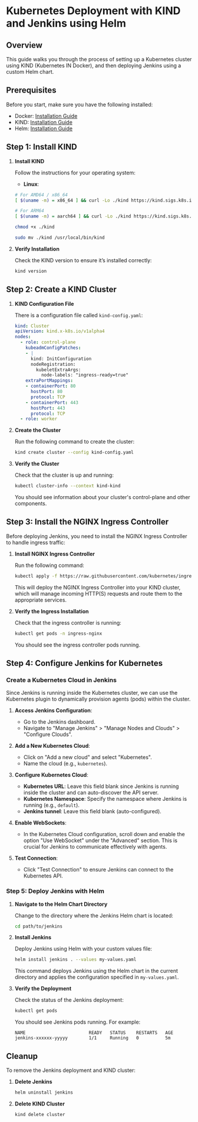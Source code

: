 # Kubernetes Deployment with KIND and Jenkins using Helm

## Overview

This guide walks you through the process of setting up a Kubernetes cluster using KIND (Kubernetes IN Docker), and then deploying Jenkins using a custom Helm chart.

## Prerequisites

Before you start, make sure you have the following installed:

- Docker: [Installation Guide](https://docs.docker.com/get-docker/)
- KIND: [Installation Guide](https://kind.sigs.k8s.io/docs/user/quick-start/)
- Helm: [Installation Guide](https://helm.sh/docs/intro/install/)

## Step 1: Install KIND

1. **Install KIND**

   Follow the instructions for your operating system:

   - **Linux**:

    ```sh
    # For AMD64 / x86_64
    [ $(uname -m) = x86_64 ] && curl -Lo ./kind https://kind.sigs.k8s.io/dl/v0.24.0/kind-linux-amd64

    # For ARM64
    [ $(uname -m) = aarch64 ] && curl -Lo ./kind https://kind.sigs.k8s.io/dl/v0.24.0/kind-linux-arm64

    chmod +x ./kind

    sudo mv ./kind /usr/local/bin/kind
    ```

2. **Verify Installation**

   Check the KIND version to ensure it’s installed correctly:

   ```sh
   kind version
   ```

## Step 2: Create a KIND Cluster

1. **KIND Configuration File**

   There is a configuration file called `kind-config.yaml`:

   ```yaml
   kind: Cluster
   apiVersion: kind.x-k8s.io/v1alpha4
   nodes:
     - role: control-plane
       kubeadmConfigPatches:
       - |
         kind: InitConfiguration
         nodeRegistration:
           kubeletExtraArgs:
             node-labels: "ingress-ready=true"
       extraPortMappings:
       - containerPort: 80
         hostPort: 80
         protocol: TCP
       - containerPort: 443
         hostPort: 443
         protocol: TCP
     - role: worker
   ```

2. **Create the Cluster**

   Run the following command to create the cluster:

   ```sh
   kind create cluster --config kind-config.yaml
   ```

3. **Verify the Cluster**

   Check that the cluster is up and running:

   ```sh
   kubectl cluster-info --context kind-kind
   ```

   You should see information about your cluster's control-plane and other components.

## Step 3: Install the NGINX Ingress Controller

Before deploying Jenkins, you need to install the NGINX Ingress Controller to handle ingress traffic:

1. **Install NGINX Ingress Controller**

   Run the following command:

   ```sh
   kubectl apply -f https://raw.githubusercontent.com/kubernetes/ingress-nginx/main/deploy/static/provider/kind/deploy.yaml
   ```

   This will deploy the NGINX Ingress Controller into your KIND cluster, which will manage incoming HTTP(S) requests and route them to the appropriate services.

2. **Verify the Ingress Installation**

   Check that the ingress controller is running:

   ```sh
   kubectl get pods -n ingress-nginx
   ```

   You should see the ingress controller pods running.

## Step 4: Configure Jenkins for Kubernetes

### Create a Kubernetes Cloud in Jenkins

Since Jenkins is running inside the Kubernetes cluster, we can use the Kubernetes plugin to dynamically provision agents (pods) within the cluster.

1. **Access Jenkins Configuration**:
   - Go to the Jenkins dashboard.
   - Navigate to "Manage Jenkins" > "Manage Nodes and Clouds" > "Configure Clouds".

2. **Add a New Kubernetes Cloud**:
   - Click on "Add a new cloud" and select "Kubernetes".
   - Name the cloud (e.g., `kubernetes`).

3. **Configure Kubernetes Cloud**:
   - **Kubernetes URL**: Leave this field blank since Jenkins is running inside the cluster and can auto-discover the API server.
   - **Kubernetes Namespace**: Specify the namespace where Jenkins is running (e.g., `default`).
   - **Jenkins tunnel**: Leave this field blank (auto-configured).

4. **Enable WebSockets**:
   - In the Kubernetes Cloud configuration, scroll down and enable the option "Use WebSocket" under the "Advanced" section. This is crucial for Jenkins to communicate effectively with agents.

5. **Test Connection**:
   - Click "Test Connection" to ensure Jenkins can connect to the Kubernetes API.

### Step 5: Deploy Jenkins with Helm

1. **Navigate to the Helm Chart Directory**

   Change to the directory where the Jenkins Helm chart is located:

   ```sh
   cd path/to/jenkins
   ```

2. **Install Jenkins**

   Deploy Jenkins using Helm with your custom values file:

   ```sh
   helm install jenkins . --values my-values.yaml
   ```

   This command deploys Jenkins using the Helm chart in the current directory and applies the configuration specified in `my-values.yaml`.

3. **Verify the Deployment**

   Check the status of the Jenkins deployment:

   ```sh
   kubectl get pods
   ```

   You should see Jenkins pods running. For example:

   ```
   NAME                        READY   STATUS    RESTARTS   AGE
   jenkins-xxxxxx-yyyyy        1/1     Running   0          5m
   ```

## Cleanup

To remove the Jenkins deployment and KIND cluster:

1. **Delete Jenkins**

   ```sh
   helm uninstall jenkins
   ```

2. **Delete KIND Cluster**

   ```sh
   kind delete cluster
   ```